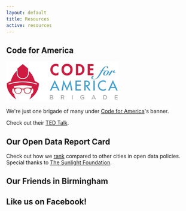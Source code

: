 ```yaml
---
layout: default
title: Resources
active: resources
---
```


Code for America
----------------

![Code for America Logo](/img/codeforamerica-logo.png)

We're just one brigade of many under [Code for America](http://www.codeforamerica.org/)'s banner.

Check out their [TED Talk](http://www.ted.com/talks/jennifer_pahlka_coding_a_better_government).


Our Open Data Report Card
-------------------------

Check out how we [rank](http://us-city.census.okfn.org/) compared to other cities in open data policies. Special thanks to [The Sunlight Foundation](http://sunlightfoundation.com/).


Our Friends in Birmingham
-------------------------


Like us on Facebook!
--------------------

<div id="fb-root"></div>
<script>
  (function(d, s, id) {
    var js, fjs = d.getElementsByTagName(s)[0];
    if (d.getElementById(id)) return;
    js = d.createElement(s); js.id = id;
    js.src = "//connect.facebook.net/en_US/sdk.js#xfbml=1&appId=301123456757812&version=v2.0";
    fjs.parentNode.insertBefore(js, fjs);
  }(document, 'script', 'facebook-jssdk'));
</script>
<div class="fb-like" data-href="https://www.facebook.com/Codeforbirmingham" data-width="100%" data-layout="standard" data-action="like" data-show-faces="true" data-share="true"></div>
